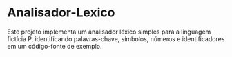 # Analisador-Lexico
Este projeto implementa um analisador léxico simples para a linguagem fictícia P, identificando palavras-chave, símbolos, números e identificadores em um código-fonte de exemplo.
